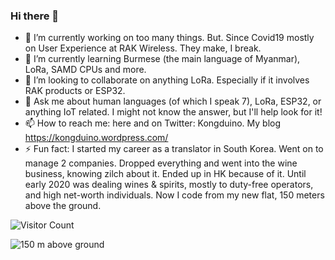### Hi there 👋


- 🔭 I’m currently working on too many things. But. Since Covid19 mostly on User Experience at RAK Wireless. They make, I break.
- 🌱 I’m currently learning Burmese (the main language of Myanmar), LoRa, SAMD CPUs and more.
- 👯 I’m looking to collaborate on anything LoRa. Especially if it involves RAK products or ESP32.
- 💬 Ask me about human languages (of which I speak 7), LoRa, ESP32, or anything IoT related. I might not know the answer, but I'll help look for it!
- 📫 How to reach me: here and on Twitter: Kongduino. My blog https://kongduino.wordpress.com/
- ⚡ Fun fact: I started my career as a translator in South Korea. Went on to manage 2 companies. Dropped everything and went into the wine business, knowing zilch about it. Ended up in HK because of it. Until early 2020 was dealing wines & spirits, mostly to duty-free operators, and high net-worth individuals. Now I code from my new flat, 150 meters above the ground.

![Visitor Count](https://profile-counter.glitch.me/Kongduino/count.svg)

![150 m above ground](https://pbs.twimg.com/media/Eea4XvFUMAIey3R?format=jpg&name=4096x4096)
